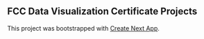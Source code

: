 ## FCC Data Visualization Certificate Projects

This project was bootstrapped with [Create Next App](https://github.com/segmentio/create-next-app).
